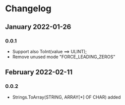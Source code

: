# Changelog

## January 2022-01-26

### 0.0.1

- Support also ToInt(value ==> ULINT);
- Remove unused mode "FORCE_LEADING_ZEROS"

## February 2022-02-11
### 0.0.2

- Strings.ToArray(STRING, ARRAY[*] OF CHAR) added
  